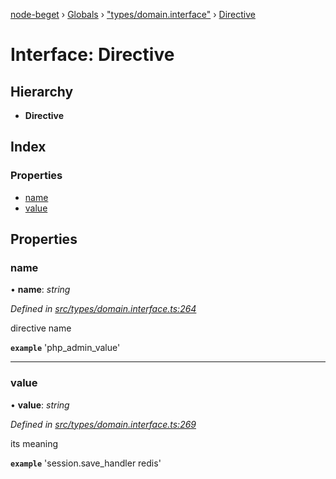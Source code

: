 [node-beget](../README.md) › [Globals](../globals.md) › ["types/domain.interface"](../modules/_types_domain_interface_.md) › [Directive](_types_domain_interface_.directive.md)

# Interface: Directive

## Hierarchy

* **Directive**

## Index

### Properties

* [name](_types_domain_interface_.directive.md#name)
* [value](_types_domain_interface_.directive.md#value)

## Properties

###  name

• **name**: *string*

*Defined in [src/types/domain.interface.ts:264](https://github.com/olehcambel/node-beget/blob/530258f/src/types/domain.interface.ts#L264)*

directive name

**`example`** 'php_admin_value'

___

###  value

• **value**: *string*

*Defined in [src/types/domain.interface.ts:269](https://github.com/olehcambel/node-beget/blob/530258f/src/types/domain.interface.ts#L269)*

its meaning

**`example`** 'session.save_handler redis'
